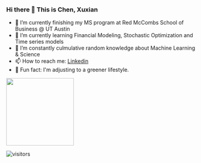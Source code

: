 ### Hi there 👋 This is Chen, Xuxian

- 🔭 I’m currently finishing my MS program at Red McCombs School of Business @ UT Austin
- 🌱 I’m currently learning Financial Modeling, Stochastic Optimization and Time series models
- 📖 I’m constantly culmulative random knowledge about Machine Learning & Science
- 📫 How to reach me: [Linkedin](https://www.linkedin.com/in/ambercxx/)
- 🎵 Fun fact: I'm adjusting to a greener lifestyle. 

<img height="180em" src="https://github-readme-stats.vercel.app/api?username=ambercxx&show_icons=true&hide_border=true&&count_private=true&include_all_commits=true" />

![visitors](https://visitor-badge.glitch.me/badge?page_id=$ambercxx.$ambercxx)
